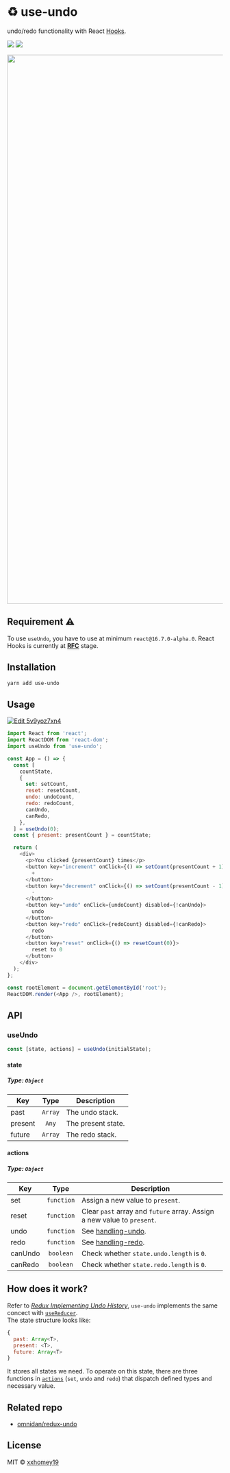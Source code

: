 # ♻️ use-undo

undo/redo functionality with React [Hooks](https://reactjs.org/docs/hooks-intro.html).

<p>
  <a target="_blank" href="https://npmjs.org/package/use-undo" title="NPM version"><img src="https://img.shields.io/npm/v/use-undo.svg"></a>
  <a target="_blank" href="http://makeapullrequest.com" title="PRs Welcome"><img src="https://img.shields.io/badge/PRs-welcome-brightgreen.svg"></a>
</p>

<p align="center">
<img width="1280" alt="screensho" src="https://user-images.githubusercontent.com/12113222/47952303-3c690d80-dfc1-11e8-9df3-7d00443a4487.gif" />
</p>

## Requirement ⚠️

To use `useUndo`, you have to use at minimum `react@16.7.0-alpha.0`. React Hooks is currently at **[RFC](https://github.com/reactjs/rfcs/pull/68)** stage.

## Installation

```sh
yarn add use-undo
```

## Usage

<a href="https://codesandbox.io/s/5v9yoz7xn4" target="_blank">
  <img alt="Edit 5v9yoz7xn4" src="https://codesandbox.io/static/img/play-codesandbox.svg">
</a>

```js
import React from 'react';
import ReactDOM from 'react-dom';
import useUndo from 'use-undo';

const App = () => {
  const [
    countState,
    {
      set: setCount,
      reset: resetCount,
      undo: undoCount,
      redo: redoCount,
      canUndo,
      canRedo,
    },
  ] = useUndo(0);
  const { present: presentCount } = countState;

  return (
    <div>
      <p>You clicked {presentCount} times</p>
      <button key="increment" onClick={() => setCount(presentCount + 1)}>
        +
      </button>
      <button key="decrement" onClick={() => setCount(presentCount - 1)}>
        -
      </button>
      <button key="undo" onClick={undoCount} disabled={!canUndo}>
        undo
      </button>
      <button key="redo" onClick={redoCount} disabled={!canRedo}>
        redo
      </button>
      <button key="reset" onClick={() => resetCount(0)}>
        reset to 0
      </button>
    </div>
  );
};

const rootElement = document.getElementById('root');
ReactDOM.render(<App />, rootElement);
```

## API

### useUndo

```js
const [state, actions] = useUndo(initialState);
```

#### state

##### Type: `Object`

| Key     |  Type   | Description        |
| ------- | :-----: | ------------------ |
| past    | `Array` | The undo stack.    |
| present |  `Any`  | The present state. |
| future  | `Array` | The redo stack.    |

#### actions

##### Type: `Object`

| Key     |    Type    | Description                                                                              |
| ------- | :--------: | ---------------------------------------------------------------------------------------- |
| set     | `function` | Assign a new value to `present`.                                                         |
| reset   | `function` | Clear `past` array and `future` array. Assign a new value to `present`.                  |
| undo    | `function` | See [handling-undo](https://redux.js.org/recipes/implementingundohistory#handling-undo). |
| redo    | `function` | See [handling-redo](https://redux.js.org/recipes/implementingundohistory#handling-redo). |
| canUndo | `boolean`  | Check whether `state.undo.length` is `0`.                                                |
| canRedo | `boolean`  | Check whether `state.redo.length` is `0`.                                                |

## How does it work?

Refer to [_Redux Implementing Undo History_](https://redux.js.org/recipes/implementingundohistory), `use-undo` implements the same concect with [`useReducer`](https://reactjs.org/docs/hooks-reference.html#usereducer).  
The state structure looks like:

```js
{
  past: Array<T>,
  present: <T>,
  future: Array<T>
}
```

It stores all states we need. To operate on this state, there are three functions in [`actions`](#actions) (`set`, `undo` and `redo`) that dispatch defined types and necessary value.

## Related repo

- [omnidan/redux-undo](https://github.com/omnidan/redux-undo)

## License

MIT © [xxhomey19](https://github.com/xxhomey19)
